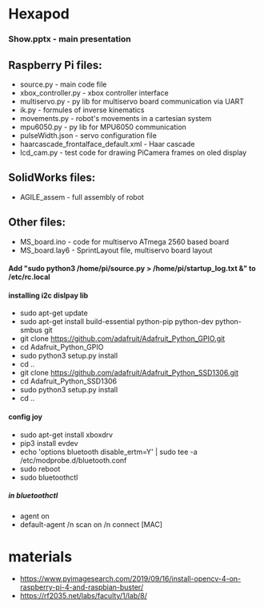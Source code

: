 # Hexapod
### Show.pptx - main presentation
##  Raspberry Pi files:
  + source.py - main code file
  + xbox_controller.py - xbox controller interface
  + multiservo.py - py lib for multiservo board communication via UART
  + ik.py - formules of inverse kinematics
  + movements.py - robot's movements in a cartesian system
  + mpu6050.py - py lib for MPU6050 communication
  + pulseWidth.json - servo configuration file 
  + haarcascade_frontalface_default.xml - Haar cascade
  + lcd_cam.py - test code for drawing PiCamera frames on oled display
##  SolidWorks files:
  + AGILE_assem - full assembly of robot
## Other files:
  + MS_board.ino - code for multiservo ATmega 2560 based board
  + MS_board.lay6 - SprintLayout file, multiservo board layout
  #### Add "sudo python3 /home/pi/source.py > /home/pi/startup_log.txt &" to /etc/rc.local
#### installing i2c dislpay lib
+ sudo apt-get update
+ sudo apt-get install build-essential python-pip python-dev python-smbus git
+ git clone https://github.com/adafruit/Adafruit_Python_GPIO.git
+ cd Adafruit_Python_GPIO
+ sudo python3 setup.py install
+ cd ..
+ git clone https://github.com/adafruit/Adafruit_Python_SSD1306.git
+ cd Adafruit_Python_SSD1306
+ sudo python3 setup.py install
+ cd ..
#### config joy
+ sudo apt-get install xboxdrv
+ pip3 install evdev
+ echo 'options bluetooth disable_ertm=Y' | sudo tee -a /etc/modprobe.d/bluetooth.conf
+ sudo reboot
+ sudo bluetoothctl
##### in bluetoothctl
+ agent on
+ default-agent /n
 scan on /n
 connect [MAC]

# materials
  + https://www.pyimagesearch.com/2019/09/16/install-opencv-4-on-raspberry-pi-4-and-raspbian-buster/
  + https://rf2035.net/labs/faculty/1/lab/8/
